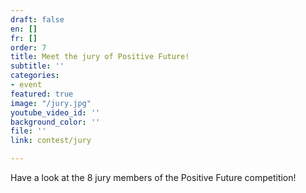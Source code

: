 ```yaml
---
draft: false
en: []
fr: []
order: 7
title: Meet the jury of Positive Future!
subtitle: ''
categories:
- event
featured: true
image: "/jury.jpg"
youtube_video_id: ''
background_color: ''
file: ''
link: contest/jury

---
```

Have a look at the 8 jury members of the Positive Future competition!